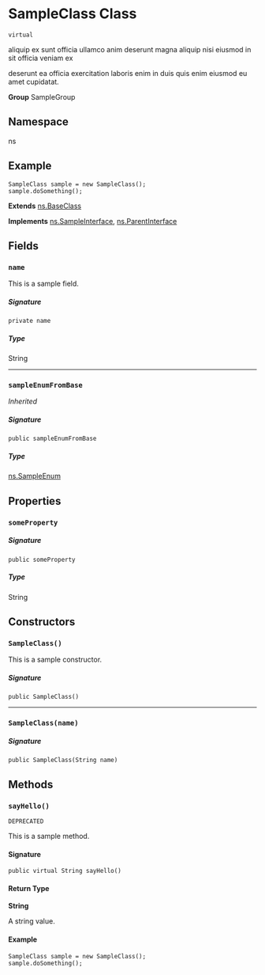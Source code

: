 # SampleClass Class
`virtual`

aliquip ex sunt officia ullamco anim deserunt magna aliquip nisi eiusmod in sit officia veniam ex 

deserunt ea officia exercitation laboris enim in duis quis enim eiusmod eu amet cupidatat.

**Group** SampleGroup

## Namespace
ns

## Example
```apex
SampleClass sample = new SampleClass();
sample.doSomething();
```

**Extends**
[ns.BaseClass](../Miscellaneous/ns.BaseClass.md)

**Implements**
[ns.SampleInterface](../Miscellaneous/ns.SampleInterface.md), 
[ns.ParentInterface](../Miscellaneous/ns.ParentInterface.md)

## Fields
### `name`

This is a sample field.

##### Signature
```apex
private name
```

##### Type
String

---

### `sampleEnumFromBase`

*Inherited*

##### Signature
```apex
public sampleEnumFromBase
```

##### Type
[ns.SampleEnum](../Sample-Enums/ns.SampleEnum.md)

## Properties
### `someProperty`

##### Signature
```apex
public someProperty
```

##### Type
String

## Constructors
### `SampleClass()`

This is a sample constructor.

##### Signature
```apex
public SampleClass()
```

---

### `SampleClass(name)`

##### Signature
```apex
public SampleClass(String name)
```

## Methods
### `sayHello()`

`DEPRECATED`

This is a sample method.

#### Signature
```apex
public virtual String sayHello()
```

#### Return Type
**String**

A string value.

#### Example
```apex
SampleClass sample = new SampleClass();
sample.doSomething();
```
